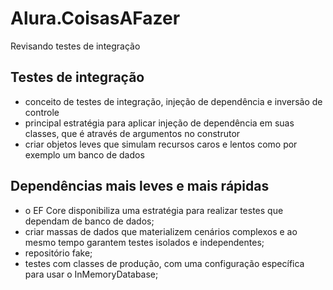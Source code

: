 # Alura.CoisasAFazer
Revisando testes de integração

## Testes de integração
- conceito de testes de integração, injeção de dependência e inversão de controle
- principal estratégia para aplicar injeção de dependência em suas classes, que é através de argumentos no construtor
- criar objetos leves que simulam recursos caros e lentos como por exemplo um banco de dados

## Dependências mais leves e mais rápidas
- o EF Core disponibiliza uma estratégia para realizar testes que dependam de banco de dados;
- criar massas de dados que materializem cenários complexos e ao mesmo tempo garantem testes isolados e independentes;
- repositório fake;
- testes com classes de produção, com uma configuração específica para usar o InMemoryDatabase;
